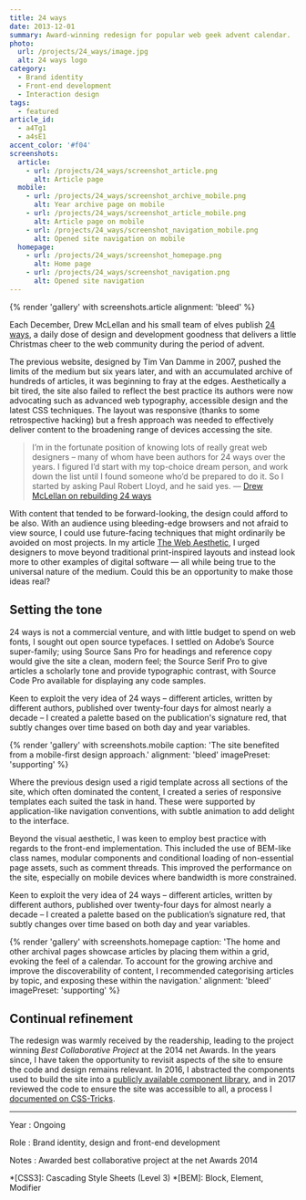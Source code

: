 ```yaml
---
title: 24 ways
date: 2013-12-01
summary: Award-winning redesign for popular web geek advent calendar.
photo:
  url: /projects/24_ways/image.jpg
  alt: 24 ways logo
category:
  - Brand identity
  - Front-end development
  - Interaction design
tags:
  - featured
article_id:
  - a4Tg1
  - a4sE1
accent_color: '#f04'
screenshots:
  article:
    - url: /projects/24_ways/screenshot_article.png
      alt: Article page
  mobile:
    - url: /projects/24_ways/screenshot_archive_mobile.png
      alt: Year archive page on mobile
    - url: /projects/24_ways/screenshot_article_mobile.png
      alt: Article page on mobile
    - url: /projects/24_ways/screenshot_navigation_mobile.png
      alt: Opened site navigation on mobile
  homepage:
    - url: /projects/24_ways/screenshot_homepage.png
      alt: Home page
    - url: /projects/24_ways/screenshot_navigation.png
      alt: Opened site navigation
---
```

{% render 'gallery' with screenshots.article
  alignment: 'bleed'
%}

Each December, Drew McLellan and his small team of elves publish [24 ways][1], a daily dose of design and development goodness that delivers a little Christmas cheer to the web community during the period of advent.

The previous website, designed by Tim Van Damme in 2007, pushed the limits of the medium but six years later, and with an accumulated archive of hundreds of articles, it was beginning to fray at the edges. Aesthetically a bit tired, the site also failed to reflect the best practice its authors were now advocating such as advanced web typography, accessible design and the latest CSS techniques. The layout was responsive (thanks to some retrospective hacking) but a fresh approach was needed to effectively deliver content to the broadening range of devices accessing the site.

> I’m in the fortunate position of knowing lots of really great web designers – many of whom have been authors for 24 ways over the years. I figured I’d start with my top-choice dream person, and work down the list until I found someone who’d be prepared to do it. So I started by asking Paul Robert Lloyd, and he said yes.
> — [Drew McLellan on rebuilding 24 ways](https://allinthehead.com/retro/366/rebuilding-24-ways)

With content that tended to be forward-looking, the design could afford to be also. With an audience using bleeding-edge browsers and not afraid to view source, I could use future-facing techniques that might ordinarily be avoided on most projects. In my article [The Web Aesthetic][2], I urged designers to move beyond traditional print-inspired layouts and instead look more to other examples of digital software — all while being true to the universal nature of the medium. Could this be an opportunity to make those ideas real?

## Setting the tone

24 ways is not a commercial venture, and with little budget to spend on web fonts, I sought out open source typefaces. I settled on Adobe’s Source super-family; using Source Sans Pro for headings and reference copy would give the site a clean, modern feel; the Source Serif Pro to give articles a scholarly tone and provide typographic contrast, with Source Code Pro available for displaying any code samples.

Keen to exploit the very idea of 24 ways – different articles, written by different authors, published over twenty-four days for almost nearly a decade – I created a palette based on the publication's signature red, that subtly changes over time based on both day and year variables.

{% render 'gallery' with screenshots.mobile
  caption: 'The site benefited from a mobile-first design approach.'
  alignment: 'bleed'
  imagePreset: 'supporting'
%}

Where the previous design used a rigid template across all sections of the site, which often dominated the content, I created a series of responsive templates each suited the task in hand. These were supported by application-like navigation conventions, with subtle animation to add delight to the interface.

Beyond the visual aesthetic, I was keen to employ best practice with regards to the front-end implementation. This included the use of BEM-like class names, modular components and conditional loading of non-essential page assets, such as comment threads. This improved the performance on the site, especially on mobile devices where bandwidth is more constrained.

Keen to exploit the very idea of 24 ways – different articles, written by different authors, published over twenty-four days for almost nearly a decade – I created a palette based on the publication’s signature red, that subtly changes over time based on both day and year variables.

{% render 'gallery' with screenshots.homepage
  caption: 'The home and other archival pages showcase articles by placing them within a grid, evoking the feel of a calendar. To account for the growing archive and improve the discoverability of content, I recommended categorising articles by topic, and exposing these within the navigation.'
  alignment: 'bleed'
  imagePreset: 'supporting'
%}

## Continual refinement

The redesign was warmly received by the readership, leading to the project winning *Best Collaborative Project* at the 2014 net Awards. In the years since, I have taken the opportunity to revisit aspects of the site to ensure the code and design remains relevant. In 2016, I abstracted the components used to build the site into a [publicly available component library][3], and in 2017 reviewed the code to ensure the site was accessible to all, a process I [documented on CSS-Tricks][4].

---

Year
: Ongoing

Role
: Brand identity, design and front-end development

Notes
: Awarded best collaborative project at the net Awards 2014

[1]: https://24ways.org
[2]: https://alistapart.com/article/the-web-aesthetic
[3]: https://bits.24ways.org
[4]: https://css-tricks.com/improving-accessibility-24-ways/

*[CSS3]: Cascading Style Sheets (Level 3)
*[BEM]: Block, Element, Modifier
